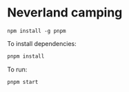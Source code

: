 # Neverland camping

```
npm install -g pnpm
```

To install dependencies:

```bash
pnpm install
```

To run:

```bash
pnpm start
```

